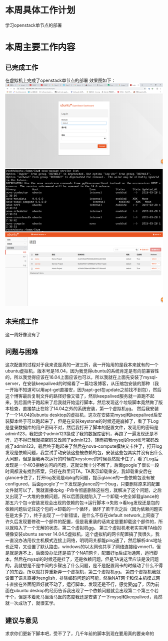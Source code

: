 # 本周具体工作计划
学习openstack单节点的部署
# 本周主要工作内容
## 已完成工作
在虚拟机上完成了openstack单节点的部署
效果图如下：
![](https://raw.githubusercontent.com/2019cloudcomputingpractices/CloudComputingCourse/16340147-%E5%88%98%E6%81%92%E4%BC%9F/task1/image/login.png)
![](https://raw.githubusercontent.com/2019cloudcomputingpractices/CloudComputingCourse/16340147-%E5%88%98%E6%81%92%E4%BC%9F/task1/image/cmd.png)
![](https://raw.githubusercontent.com/2019cloudcomputingpractices/CloudComputingCourse/16340147-%E5%88%98%E6%81%92%E4%BC%9F/task1/image/afterlogin.png)
## 未完成工作
这一周好像没有了
## 问题与困难
这次配置的过程对于我来说是真的一波三折，我一开始用的是我本来就有的一个ubuntu虚拟机，版本号是16.04，因为我觉得ubuntu的系统肯定是有向前兼容性的，所以我觉得应该在16.04上面应该也可以，所以我就在上面先安装了mysql-server，在安装keepalived的时候看了一篇垃圾博客，从压缩包安装的那种（我一开始不知道可以用apt-get直接安，因为apt-get在update之前找不到包），然后这个博客最后复制文件的路径好像又错了，然后keepalived服务就一直跑不起来，到后面终于跑起来了后我就开始运行脚本，然后发现这个垃圾脚本竟然做了版本检查，直接禁止在除了14.04之外的系统安装，第一个虚拟机gg。
然后我安装了一个14.04的ubuntu desktop的虚拟机，这次在安装完mysql和keepalived后安装脚本终于可以跑起来了，但是在安装keystone的时候还是崩掉了，看了下Log是登录数据库的用户密码不对，然后我打开了脚本的配置文件，发现用的密码是admin123，我把这个admin123换成了我的数据库密码，再跑了一遍发现还是不行，迫不得已我就把密码又改回了admin123，转而把我mysql的root帐号密码改成了admin123，最后终于跑起来了然后在nova-compute模块又卡住了，打开log发现是依赖问题，我尝试手动安装这些被依赖的包，安装这些包其实并没有出什么大问题，但是当我再次运行的时候在keystone的时候竟然就卡住了，看了Log后发现是一个403拒绝访问的问题，这就让我十分不解了，后面google了很长一段时间都没有找到答案，只好在群里问TA，TA表示卸载重安，我卸载重安后在glance卡住了，打开log发现是dpkg的问题，提示glance的一些依赖包没有被configured，后面google了一下发现是glance的一个bug，只要删除原来的配置文件就可以了，我就直接dpkg -P命令彻底删除这些包，就解决了这个问题，之后又出现了一大堆的依赖问题，所以后面我就陷入了一个卸载->完全卸载glance的那五六个包->安装发现会出现的依赖的包->运行脚本->失败->看log发现还是包的依赖问题后记住这个包的->卸载的一个循环，循环了若干次之后（因为依赖问题实在是太多了），终于出现了一个新错误，是什么不存在default network,上网查了许久后发现要修改一个部件的配置，但是我重装的话肯定是要卸载这个部件的，所以就陷入了一个无解的状态，第二个虚拟机gg。
第三个虚拟机老老实实用TA给的镜像安装ubuntu server 14.04.5虚拟机，这个虚拟机的网卡配置搞了我很久，我一直没办法用仅主机模式连接上网络，明明网关都能ping通了，然后解析dns地址也正常，又设置了默认路由，windows的以太网也共享了网络连接给vmnet1，但是就是连不上，后面没办法还是搞了个NAT网卡，配置好ip后成功通网，运行脚本，然后在mysql的时候还是挂了，还是依赖问题，但是TA说这里应该是没问题的，我就想是不是中间的步骤出了什么问题，是不是配置网卡的时候动了什么不得了的东西，所以就打算重新弄一个虚拟机，第三个虚拟机gg。
第四个虚拟机我就设置了语言直接为english，排除编码问题的可能，然后NAT网卡和仅主机模式网卡直接在外面配置好就不动了，运行脚本，发现还是不行，感觉要gg了，因为前面在ubuntu deskop的经历告诉我出现了一个依赖问题就会出现第二个第三个若干个，但是本着死马当活马医的态度我还是安装了一下mysql和keepalived，竟然就一次成功了，就很玄学。
## 建议与意见
求求你们更新下脚本吧，受不了了，几千年前的脚本到现在要用真的要亲命的